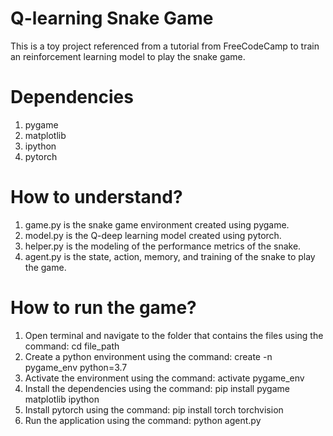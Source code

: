 # Q-learning Snake Game
This is a toy project referenced from a tutorial from FreeCodeCamp to train an reinforcement learning model to play the snake game.
# Dependencies
1) pygame
2) matplotlib
3) ipython
4) pytorch
# How to understand?
1) game.py is the snake game environment created using pygame.
2) model.py is the Q-deep learning model created using pytorch.
3) helper.py is the modeling of the performance metrics of the snake.
4) agent.py is the state, action, memory, and training of the snake to play the game.
# How to run the game?
1) Open terminal and navigate to the folder that contains the files using the command: cd file_path
2) Create a python environment using the command: create -n pygame_env python=3.7
3) Activate the environment using the command: activate pygame_env
4) Install the dependencies using the command: pip install pygame matplotlib ipython
5) Install pytorch using the command: pip install torch torchvision
6) Run the application using the command: python agent.py
